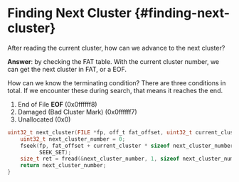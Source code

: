 # Finding Next Cluster {#finding-next-cluster}

After reading the current cluster, how can we advance to the next cluster? 

**Answer**: by checking the FAT table. With the current cluster number, we can get the next cluster in FAT, or a EOF.

How can we know the terminating condition? There are three conditions in total. If we encounter these during search, that means it reaches the end.

1. End of File
   **EOF**
   \(0x0ffffff8\)
2. Damaged \(Bad Cluster Mark\) \(0x0ffffff7\)
3. Unallocated \(0x0\)

```c
uint32_t next_cluster(FILE *fp, off_t fat_offset, uint32_t current_cluster) {
    uint32_t next_cluster_number = 0;
    fseek(fp, fat_offset + current_cluster * sizeof next_cluster_number,
          SEEK_SET);
    size_t ret = fread(&next_cluster_number, 1, sizeof next_cluster_number, fp);
    return next_cluster_number;
}
```

